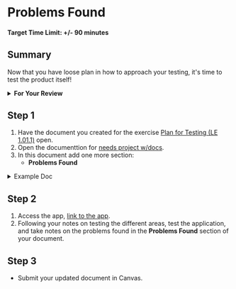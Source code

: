 # Problems Found

#### Target Time Limit: +/- 90 minutes

## Summary

Now that you have loose plan in how to approach your testing, it's time to test
the product itself!

<details> <summary> <strong> For Your Review </strong> </summary>

If you're feeling uncertain on where to start in this project, look over the
following:

- Skills Practice:
  - [Hands on Testing](./sp1.01.1.md)
  - [Document Review](./sp1.01.2.md)
  - [Exploratory Testing](./sp1.01.3.md)

</details>

## Step 1

1. Have the document you created for the exercise
   [Plan for Testing (LE 1.01.1)](./le1.01.1.md) open.
1. Open the documenttion for [needs project w/docs](./needAsset.html).
1. In this document add one more section:
   - **Problems Found**

<details> <summary> Example Doc </summary>

```
- Questions
1. How do I...?
2. Why would a user...?
3. Where should...?

- Testing
* (Some area)
    * I would test this area by doing x, y, and then z.
* (Some other area)
    * This I'd test the same, except a instead of x.
* etc...

- Problems Found

```

</details>

## Step 2

1. Access the app, [link to the app](./needAsset.html).
1. Following your notes on testing the different areas, test the application,
   and take notes on the problems found in the **Problems Found** section of
   your document.

## Step 3

- Submit your updated document in Canvas.
